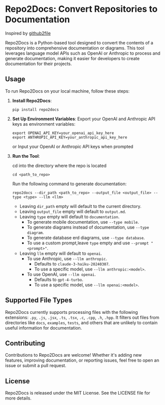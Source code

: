 # Repo2Docs: Convert Repositories to Documentation

Inspired by [github2file](https://github.com/cognitivecomputations/github2file)

Repo2Docs is a Python-based tool designed to convert the contents of a repository into comprehensive documentation or diagrams. This tool leverages language model APIs such as OpenAI or Anthropic to process and generate documentation, making it easier for developers to create documentation for their projects.

## Usage

To run Repo2Docs on your local machine, follow these steps:

1. **Install Repo2Docs**:
   ```
   pip install repo2docs
   ```


2. **Set Up Environment Variables**:
   Export your OpenAI and Anthropic API keys as environment variables:
   ```
   export OPENAI_API_KEY=your_openai_api_key_here
   export ANTHROPIC_API_KEY=your_anthropic_api_key_here
   ```
   or
   Input your OpenAI or Anthropic API keys when prompted


3. **Run the Tool**:

   cd into the directory where the repo is located
   ```
   cd <path_to_repo>
   ```
   Run the following command to generate documentation:
   ```
   repo2docs --dir_path <path_to_repo> --output_file <output_file> --type <type> --llm <llm>
   ```

   - Leaving `dir_path` empty will default to the current directory.
   - Leaving `output_file` empty will default to `output.md`.
   - Leaving `type` empty will default to `documentation`.
     - To generate mobile documentation, use `--type mobile`.
     - To generate diagrams instead of documentation, use `--type diagram`.
     - To generate database erd diagrams, use `--type database`.
     - To use a custom prompt,leave `type` empty and use `--prompt "<prompt>"`.
   - Leaving `llm` empty will default to `openai`.
     - To use Anthropic, use `--llm anthropic`.
       - Defaults to `claude-3-haiku-20240307`.
       - To use a specific model, use `--llm anthropic:<model>`.
     - To use OpenAI, use `--llm openai`.
       - Defaults to `gpt-4-turbo`.
       - To use a specific model, use `--llm openai:<model>`.

## Supported File Types

Repo2Docs currently supports processing files with the following extensions: `.py`, `.js`, `.jsx`, `.ts`, `.tsx`, `.c`, `.cpp`, `.h`, `.hpp`. It filters out files from directories like `docs`, `examples`, `tests`, and others that are unlikely to contain useful information for documentation.

## Contributing

Contributions to Repo2Docs are welcome! Whether it's adding new features, improving documentation, or reporting issues, feel free to open an issue or submit a pull request.

## License

Repo2Docs is released under the MIT License. See the LICENSE file for more details.



